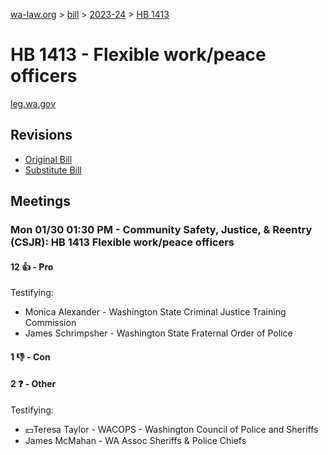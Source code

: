 [wa-law.org](/) > [bill](/bill/) > [2023-24](/bill/2023-24/) > [HB 1413](/bill/2023-24/hb/1413/)

# HB 1413 - Flexible work/peace officers
[leg.wa.gov](https://app.leg.wa.gov/billsummary?BillNumber=1413&Year=2023&Initiative=false)

## Revisions
* [Original Bill](1/)
* [Substitute Bill](S/)

## Meetings
### Mon 01/30 01:30 PM - Community Safety, Justice, & Reentry (CSJR): HB 1413 Flexible work/peace officers
#### 12 👍 - Pro
Testifying:
* Monica Alexander - Washington State Criminal Justice Training Commission
* James Schrimpsher - Washington State Fraternal Order of Police

#### 1 👎 - Con

#### 2 ❓ - Other
Testifying:
* 💵Teresa Taylor - WACOPS - Washington Council of Police and Sheriffs
* James McMahan - WA Assoc Sheriffs & Police Chiefs
